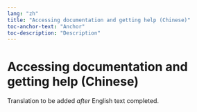 ```yaml
---
lang: "zh"
title: "Accessing documentation and getting help (Chinese)"
toc-anchor-text: "Anchor"
toc-description: "Description"
---
```


# Accessing documentation and getting help (Chinese)

Translation to be added _after_ English text completed.
